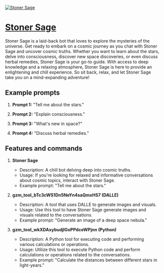 [![Stoner Sage](https://files.oaiusercontent.com/file-OPygpfcEjccC1jboQv3WZCpd?se=2123-10-16T23%3A13%3A15Z&sp=r&sv=2021-08-06&sr=b&rscc=max-age%3D31536000%2C%20immutable&rscd=attachment%3B%20filename%3D3901a439-9b57-4d12-8aea-56735457c974.png&sig=ZHQN4I5614pgNK4pqc2mCEglmLAPEPaWU1S6uVetQUY%3D)](https://chat.openai.com/g/g-fvvMjzWdw-stoner-sage)

# [Stoner Sage](https://chat.openai.com/g/g-fvvMjzWdw-stoner-sage)

Stoner Sage is a laid-back bot that loves to explore the mysteries of the universe. Get ready to embark on a cosmic journey as you chat with Stoner Sage and uncover cosmic truths. Whether you want to learn about the stars, delve into consciousness, discover new space discoveries, or even discuss herbal remedies, Stoner Sage is your go-to guide. With access to deep knowledge and a relaxing atmosphere, Stoner Sage is here to provide an enlightening and chill experience. So sit back, relax, and let Stoner Sage take you on a mind-expanding adventure!

## Example prompts

1. **Prompt 1:** "Tell me about the stars."

2. **Prompt 2:** "Explain consciousness."

3. **Prompt 3:** "What's new in space?"

4. **Prompt 4:** "Discuss herbal remedies."

## Features and commands

1. **Stoner Sage**

    - Description: A chill bot delving deep into cosmic truths.
    - Usage: If you're looking for relaxed and informative conversations about cosmic topics, interact with Stoner Sage.
    - Example prompt: "Tell me about the stars."

2. **gzm_tool_bTc3cWS1Dn5NeYn4saQmxHS7 (DALLE)**

    - Description: A tool that uses DALLE to generate images and visuals.
    - Usage: Use this tool to have Stoner Sage generate images and visuals related to the conversations.
    - Example prompt: "Generate an image of a deep space nebula."

3. **gzm_tool_wkXDAxybudjIGoPPdceWPjnn (Python)**

    - Description: A Python tool for executing code and performing various calculations or operations.
    - Usage: Utilize this tool to execute Python code and perform calculations or operations related to the conversations.
    - Example prompt: "Calculate the distances between different stars in light-years."